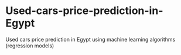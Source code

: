 # Used-cars-price-prediction-in-Egypt
Used cars price prediction in Egypt using machine learning algorithms (regression models)
